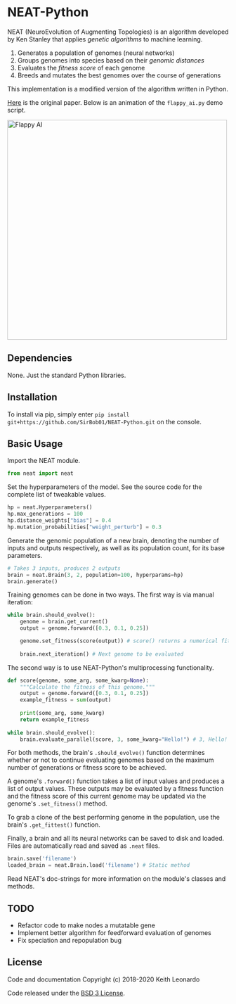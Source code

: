 # NEAT-Python

NEAT (NeuroEvolution of Augmenting Topologies) is an algorithm 
developed by Ken Stanley that applies _genetic algorithms_ to machine learning.

1. Generates a population of genomes (neural networks)
2. Groups genomes into species based on their _genomic distances_
3. Evaluates the _fitness score_ of each genome
4. Breeds and mutates the best genomes over the course of generations

This implementation is a modified version of the algorithm written in Python.

[Here](http://nn.cs.utexas.edu/downloads/papers/stanley.ec02.pdf) is the original paper. Below is an animation of the `flappy_ai.py` demo script.

<img src="./media/flappy_ai.gif" alt="Flappy AI" width="500"/>

## Dependencies

None. Just the standard Python libraries.

## Installation

To install via pip, simply enter `pip install git+https://github.com/SirBob01/NEAT-Python.git` on the console.

## Basic Usage

Import the NEAT module.
```py
from neat import neat
```

Set the hyperparameters of the model. See the source code for the complete list
of tweakable values.
```py
hp = neat.Hyperparameters()
hp.max_generations = 100
hp.distance_weights["bias"] = 0.4
hp.mutation_probabilities["weight_perturb"] = 0.3
```

Generate the genomic population of a new brain, denoting the number of inputs and outputs respectively, as well as its population count, for its base parameters.
```py
# Takes 3 inputs, produces 2 outputs
brain = neat.Brain(3, 2, population=100, hyperparams=hp)
brain.generate()
```

Training genomes can be done in two ways. The first way is via manual iteration:
```py
while brain.should_evolve():
    genome = brain.get_current()
    output = genome.forward([0.3, 0.1, 0.25])

    genome.set_fitness(score(output)) # score() returns a numerical fitness value
    
    brain.next_iteration() # Next genome to be evaluated
```

The second way is to use NEAT-Python's multiprocessing functionality.
```py
def score(genome, some_arg, some_kwarg=None):
    """Calculate the fitness of this genome."""
    output = genome.forward([0.3, 0.1, 0.25])
    example_fitness = sum(output)
    
    print(some_arg, some_kwarg)
    return example_fitness
    
while brain.should_evolve():
    brain.evaluate_parallel(score, 3, some_kwarg="Hello!") # 3, Hello!
```

For both methods, the brain's `.should_evolve()` function determines whether or not to continue evaluating genomes based on the maximum number of generations or fitness score to be achieved.

A genome's `.forward()` function takes a list of input values and produces a list of output values. These outputs may be evaluated by a fitness function and the fitness score of this current genome may be updated via the genome's `.set_fitness()` method.

To grab a clone of the best performing genome in the population, use the brain's `.get_fittest()` function.

Finally, a brain and all its neural networks can be saved to disk and loaded. Files are automatically read and saved as `.neat` files.
```py
brain.save('filename')
loaded_brain = neat.Brain.load('filename') # Static method
```

Read NEAT's doc-strings for more information on the module's classes and methods.

## TODO
- Refactor code to make nodes a mutatable gene
- Implement better algorithm for feedforward evaluation of genomes
- Fix speciation and repopulation bug

## License

Code and documentation Copyright (c) 2018-2020 Keith Leonardo

Code released under the [BSD 3 License](https://choosealicense.com/licenses/bsd-3-clause/).